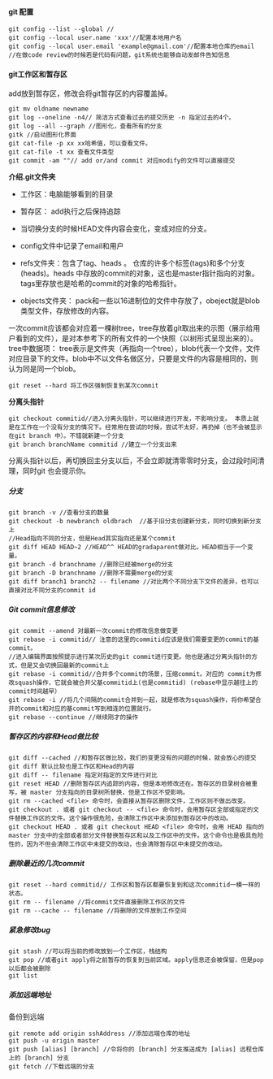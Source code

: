 #### git 配置

```
git config --list --global //
git config --local user.name 'xxx'//配置本地用户名
git config --local user.email 'example@gmail.com'//配置本地仓库的email
//在做code review的时候若是代码有问题，git系统也能够自动发邮件告知信息
```

#### git工作区和暂存区

add放到暂存区，修改会将git暂存区的内容覆盖掉。

```
git mv oldname newname
git log --oneline -n4// 简洁方式查看过去的提交历史 -n 指定过去的4个。
git log --all --graph //图形化，查看所有的分支
gitk //启动图形化界面
git cat-file -p xx xx哈希值，可以查看文件。
git cat-file -t xx 查看文件类型
git commit -am ""// add or/and commit 对应modify的文件可以直接提交
```

**介绍.git文件夹**

* 工作区：电脑能够看到的目录 
* 暂存区： add执行之后保持追踪

* 当切换分支的时候HEAD文件内容会变化，变成对应的分支。
* config文件中记录了email和用户
* refs文件夹：包含了tag、heads 。 仓库的许多个标签(tags)和多个分支(heads)。heads 中存放的commit的对象，这也是master指针指向的对象。tags里存放也是哈希的commit的对象的哈希指针。
* objects文件夹： pack和一些以16进制位的文件中存放了，obeject就是blob类型文件，存放修改的内容。

一次commit应该都会对应着一棵树tree，tree存放着git取出来的示图（展示给用户看到的文件），是对本参考下的所有文件的一个快照（以树形式呈现出来的）。tree中数据项： tree表示是文件夹（再指向一个tree），blob代表一个文件，文件对应目录下的文件。blob中不以文件名做区分，只要是文件的内容是相同的，则认为同是同一个blob。

```
git reset --hard 将工作区强制恢复到某次commit
```

**分离头指针**

```
git checkout commitid//进入分离头指针，可以继续进行开发，不影响分支。 本质上就是在工作在一个没有分支的情况下。经常用在尝试的时候，尝试不太好，再扔掉（也不会被显示在git branch 中）。不错就新建一个分支
git branch branchName commitid //建立一个分支出来
```

分离头指针以后，再切换回主分支以后，不会立即就清零零时分支，会过段时间清理，同时git 也会提示你。

#####  分支

```
git branch -v //查看分支的数量
git checkout -b newbranch oldbrach  //基于旧分支创建新分支，同时切换到新分支上
//Head指向不同的分支，但是Head其实指向还是某个commit
git diff HEAD HEAD~2 //HEAD^^ HEAD的gradaparent做对比。HEAD相当于一个变量。
git branch -d branchname //删除已经被merge的分支
git branch -D branchname //删除不需要merge的分支
git diff branch1 branch2 -- filename //对比两个不同分支下文件的差异，也可以直接对比不同分支的commit id 
```

##### Git commit信息修改

```
git commit --amend 对最新一次commit的修改信息做变更
git rebase -i commitid// 注意的这里的commitid应该是我们需要变更的commit的基commit。
//进入编辑界面按照提示进行某次历史的git commit进行变更。他也是通过分离头指针的方式，但是又会切换回最新的commit上
git rebase -i commitid//合并多个commit的场景，压缩commit。对应的 commit为修改squash操作，它就会被合并父基commitid上(也是commitid) (rebase中显示越往上的commit时间越早）
git rebase -i //将几个间隔的commit合并到一起，就是修改为squash操作，将你希望合并的commit和对应的基commit写到相连的位置就行。
git rebase --continue //继续刚才的操作
```

##### 暂存区的内容和Head做比较

```
git diff --cached //和暂存区做比较，我们的变更没有的问题的时候，就会放心的提交	
git diff 默认比较也是工作区和Head的内容
git diff -- filename 指定对指定的文件进行对比
git reset HEAD //删除暂存区内追踪的内容，但是本地修改还在。暂存区的目录树会被重写，被 master 分支指向的目录树所替换，但是工作区不受影响。
git rm --cached <file> 命令时，会直接从暂存区删除文件，工作区则不做出改变。
git checkout . 或者 git checkout -- <file> 命令时，会用暂存区全部或指定的文件替换工作区的文件。这个操作很危险，会清除工作区中未添加到暂存区中的改动。
git checkout HEAD . 或者 git checkout HEAD <file> 命令时，会用 HEAD 指向的 master 分支中的全部或者部分文件替换暂存区和以及工作区中的文件。这个命令也是极具危险性的，因为不但会清除工作区中未提交的改动，也会清除暂存区中未提交的改动。
```

##### 删除最近的几次commit

```
git reset --hard commitid// 工作区和暂存区都要恢复到和这次commitid一模一样的状态。
git rm -- filename //将commit文件直接删除工作区的文件
git rm --cache -- filename //将删除的文件放到工作空间
```

##### 紧急修改bug

```
git stash //可以将当前的修改放到一个工作区，栈结构
git pop //或者git apply将之前暂存的恢复到当前区域。apply信息还会被保留，但是pop以后都会被删除
git list
```

##### 添加远端地址

备份到远端

```
git remote add origin sshAddress //添加远端仓库的地址
git push -u origin master
git push [alias] [branch] //令将你的 [branch] 分支推送成为 [alias] 远程仓库上的 [branch] 分支
git fetch //下载远端的分支

```

